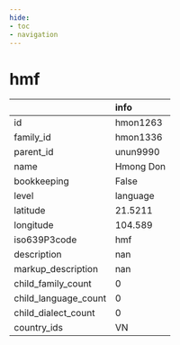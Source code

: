 ```yaml
---
hide:
- toc
- navigation
---
```

# hmf
|                      | info      |
|:---------------------|:----------|
| id                   | hmon1263  |
| family_id            | hmon1336  |
| parent_id            | unun9990  |
| name                 | Hmong Don |
| bookkeeping          | False     |
| level                | language  |
| latitude             | 21.5211   |
| longitude            | 104.589   |
| iso639P3code         | hmf       |
| description          | nan       |
| markup_description   | nan       |
| child_family_count   | 0         |
| child_language_count | 0         |
| child_dialect_count  | 0         |
| country_ids          | VN        |